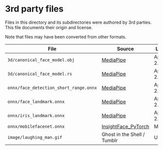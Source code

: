 # 3rd party files

Files in this directory and its subdirectories were authored by 3rd parties.
This file documents their origin and license.

Note that files may have been converted from other formats.

| File | Source | License |
|------|--------|---------|
| `3d/canonical_face_model.obj` | [MediaPipe] | Apache-2.0
| `3d/canonical_face_model.rs` | [MediaPipe] | Apache-2.0
| `onnx/face_detection_short_range.onnx` | [MediaPipe] | Apache-2.0
| `onnx/face_landmark.onnx` | [MediaPipe] | Apache-2.0
| `onnx/iris_landmark.onnx` | [MediaPipe] | Apache-2.0
| `onnx/mobilefacenet.onnx` | [InsightFace_PyTorch] | MIT
| `image/laughing_man.gif` | Ghost in the Shell / Tumblr | Unknown

[MediaPipe]: https://github.com/google/mediapipe
[InsightFace_Pytorch]: https://github.com/TreB1eN/InsightFace_Pytorch
